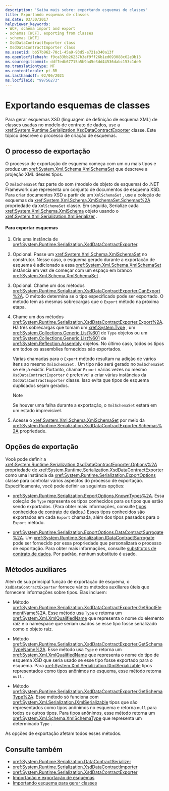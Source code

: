 ```yaml
---
description: 'Saiba mais sobre: exportando esquemas de classes'
title: Exportando esquemas de classes
ms.date: 03/30/2017
helpviewer_keywords:
- WCF, schema import and export
- schemas [WCF], exporting from classes
- schemas [WCF]
- XsdDataContractExporter class
- XsdDataContractImporter class
ms.assetid: bb57b962-70c1-45a9-93d5-e721e340a13f
ms.openlocfilehash: f9ca33bb26237b3af9ff26b1ed693088c62e3b13
ms.sourcegitcommit: ddf7edb67715a5b9a45e3dd44536dabc153c1de0
ms.translationtype: MT
ms.contentlocale: pt-BR
ms.lasthandoff: 02/06/2021
ms.locfileid: "99756273"
---
```

# <a name="exporting-schemas-from-classes"></a>Exportando esquemas de classes

Para gerar esquemas XSD (linguagem de definição de esquema XML) de classes usadas no modelo de contrato de dados, use a <xref:System.Runtime.Serialization.XsdDataContractExporter> classe. Este tópico descreve o processo de criação de esquemas.  
  
## <a name="the-export-process"></a>O processo de exportação  

 O processo de exportação de esquema começa com um ou mais tipos e produz um <xref:System.Xml.Schema.XmlSchemaSet> que descreve a projeção XML desses tipos.  
  
 O `XmlSchemaSet` faz parte do som (modelo de objeto de esquema) do .NET Framework que representa um conjunto de documentos de esquema XSD. Para criar documentos XSD a partir de um `XmlSchemaSet` , use a coleção de esquemas da <xref:System.Xml.Schema.XmlSchemaSet.Schemas%2A> propriedade da `XmlSchemaSet` classe. Em seguida, Serialize cada <xref:System.Xml.Schema.XmlSchema> objeto usando o <xref:System.Xml.Serialization.XmlSerializer> .  
  
#### <a name="to-export-schemas"></a>Para exportar esquemas  
  
1. Crie uma instância de <xref:System.Runtime.Serialization.XsdDataContractExporter>.  
  
2. Opcional. Passe um <xref:System.Xml.Schema.XmlSchemaSet> no construtor. Nesse caso, o esquema gerado durante a exportação de esquema é adicionado a essa <xref:System.Xml.Schema.XmlSchemaSet> instância em vez de começar com um espaço em branco <xref:System.Xml.Schema.XmlSchemaSet> .  
  
3. Opcional. Chame um dos métodos <xref:System.Runtime.Serialization.XsdDataContractExporter.CanExport%2A>. O método determina se o tipo especificado pode ser exportado. O método tem as mesmas sobrecargas que o `Export` método na próxima etapa.  
  
4. Chame um dos métodos <xref:System.Runtime.Serialization.XsdDataContractExporter.Export%2A>. Há três sobrecargas que tomam um <xref:System.Type> , um <xref:System.Collections.Generic.List%601> de `Type` objetos ou um <xref:System.Collections.Generic.List%601> de <xref:System.Reflection.Assembly> objetos. No último caso, todos os tipos em todos os assemblies fornecidos são exportados.  
  
     Várias chamadas para o `Export` método resultam na adição de vários itens ao mesmo `XmlSchemaSet` . Um tipo não será gerado no `XmlSchemaSet` se ele já existir. Portanto, chamar `Export` várias vezes no mesmo `XsdDataContractExporter` é preferível a criar várias instâncias da `XsdDataContractExporter` classe. Isso evita que tipos de esquema duplicados sejam gerados.  
  
    > [!NOTE]
    > Se houver uma falha durante a exportação, o `XmlSchemaSet` estará em um estado imprevisível.  
  
5. Acesse o <xref:System.Xml.Schema.XmlSchemaSet> por meio da <xref:System.Runtime.Serialization.XsdDataContractExporter.Schemas%2A> propriedade.  
  
## <a name="export-options"></a>Opções de exportação  

 Você pode definir a <xref:System.Runtime.Serialization.XsdDataContractExporter.Options%2A> propriedade de <xref:System.Runtime.Serialization.XsdDataContractExporter> como uma instância da <xref:System.Runtime.Serialization.ExportOptions> classe para controlar vários aspectos do processo de exportação. Especificamente, você pode definir as seguintes opções:  
  
- <xref:System.Runtime.Serialization.ExportOptions.KnownTypes%2A>. Essa coleção de `Type` representa os tipos conhecidos para os tipos que estão sendo exportados. (Para obter mais informações, consulte [tipos conhecidos de contrato de dados](data-contract-known-types.md).) Esses tipos conhecidos são exportados em cada `Export` chamada, além dos tipos passados para o `Export` método.  
  
- <xref:System.Runtime.Serialization.ExportOptions.DataContractSurrogate%2A>. Um <xref:System.Runtime.Serialization.IDataContractSurrogate> pode ser fornecido por essa propriedade que personalizará o processo de exportação. Para obter mais informações, consulte [substitutos de contrato de dados](../extending/data-contract-surrogates.md). Por padrão, nenhum substituto é usado.  
  
## <a name="helper-methods"></a>Métodos auxiliares  

 Além de sua principal função de exportação de esquema, o `XsdDataContractExporter` fornece vários métodos auxiliares úteis que fornecem informações sobre tipos. Elas incluem:  
  
- Método <xref:System.Runtime.Serialization.XsdDataContractExporter.GetRootElementName%2A>. Esse método usa `Type` e retorna um <xref:System.Xml.XmlQualifiedName> que representa o nome do elemento raiz e o namespace que seriam usados se esse tipo fosse serializado como o objeto raiz.  
  
- Método <xref:System.Runtime.Serialization.XsdDataContractExporter.GetSchemaTypeName%2A>. Esse método usa `Type` e retorna um <xref:System.Xml.XmlQualifiedName> que representa o nome do tipo de esquema XSD que seria usado se esse tipo fosse exportado para o esquema. Para <xref:System.Xml.Serialization.IXmlSerializable> tipos representados como tipos anônimos no esquema, esse método retorna `null` .  
  
- Método <xref:System.Runtime.Serialization.XsdDataContractExporter.GetSchemaType%2A>. Esse método só funciona com <xref:System.Xml.Serialization.IXmlSerializable> tipos que são representados como tipos anônimos no esquema e retorna `null` para todos os outros tipos. Para tipos anônimos, esse método retorna um <xref:System.Xml.Schema.XmlSchemaType> que representa um determinado `Type` .  
  
 As opções de exportação afetam todos esses métodos.  
  
## <a name="see-also"></a>Consulte também

- <xref:System.Runtime.Serialization.DataContractSerializer>
- <xref:System.Runtime.Serialization.XsdDataContractImporter>
- <xref:System.Runtime.Serialization.XsdDataContractExporter>
- [Importação e exportação de esquemas](schema-import-and-export.md)
- [Importando esquema para gerar classes](importing-schema-to-generate-classes.md)
